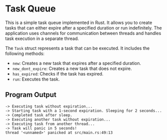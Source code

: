 # Task Queue

This is a simple task queue implemented in Rust. It allows you to create tasks that can either expire after a specified duration or run indefinitely. The application uses channels for communication between threads and handles task execution in a separate thread.

The `Task` struct represents a task that can be executed. It includes the following methods:
- `new`: Creates a new task that expires after a specified duration.
- `new_dont_expire`: Creates a new task that does not expire.
- `has_expired`: Checks if the task has expired.
- `run`: Executes the task.

## Program Output
```
-> Executing task without expiration...
-> Starting task with a 1-second expiration. Sleeping for 2 seconds...
-> Completed task after sleep.
-> Executing another task without expiration...
-> Executing task from another thread...
-> Task will panic in 5 seconds!
thread '<unnamed>' panicked at src/main.rs:49:13
```